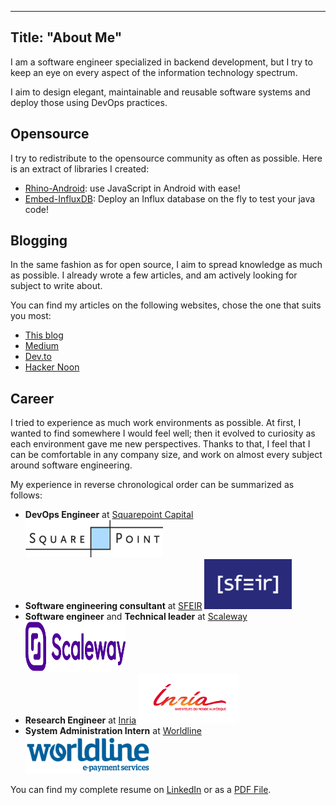 -----
Title: "About Me"
-----

I am a software engineer specialized in backend development, but I try to keep an eye on every aspect
of the information technology spectrum.

I aim to design elegant, maintainable and reusable software systems and deploy those using DevOps practices.

## Opensource

I try to redistribute to the opensource community as often as possible.
Here is an extract of libraries I created:

- [Rhino-Android](https://github.com/APISENSE/rhino-android): use JavaScript in Android with ease!
- [Embed-InfluxDB](https://github.com/APISENSE/embed-influxDB): Deploy an Influx database on the fly to test your java code!

## Blogging

In the same fashion as for open source, I aim to spread knowledge as much as possible.
I already wrote a few articles, and am actively looking for subject to write about.

You can find my articles on the following websites, chose the one that suits you most:

- [This blog](https://aveuiller.github.io/)
- [Medium](https://aveuiller.medium.com/)
- [Dev.to](https://dev.to/aveuiller)
- [Hacker Noon](https://hackernoon.com/u/aveuiller)

## Career

I tried to experience as much work environments as possible.
At first, I wanted to find somewhere I would feel well; then it evolved to curiosity as each environment gave me new perspectives.
Thanks to that, I feel that I can be comfortable in any company size, and work on almost every subject around software engineering.

My experience in reverse chronological order can be summarized as follows:

- __DevOps Engineer__ at [Squarepoint Capital](https://www.squarepoint-capital.com/)
  <img style="position:relative;width:220px;height:60px;" src="/images/about_me/squarepoint_logo.png" alt="Logo SFEIR">
- __Software engineering consultant__ at [SFEIR](https://www.sfeir.com/)
  <img style="position:relative;width:140px;height:80px;" src="/images/about_me/sfeir_logo.png" alt="Logo SFEIR">
- __Software engineer__ and __Technical leader__ at [Scaleway](https://www.scaleway.com/)
  <img style="position:relative;width:160px;height:80px;" src="/images/about_me/scaleway_logo.svg" alt="Logo Scaleway">
- __Research Engineer__ at [Inria](https://inria.fr/)
  <img style="position:relative;width:160px;height:80px;" src="/images/about_me/inria_logo.png" alt="Logo Inria">
- __System Administration Intern__ at [Worldline](https://uk.worldline.com/en/home.html)
  <img style="position:relative;width:200px;height:60px;" src="/images/about_me/worldline_logo.png" alt="Logo Inria">

You can find my complete resume on [LinkedIn](https://www.linkedin.com/in/antoine-veuiller/)
or as a [PDF File](https://drive.google.com/file/d/18Lm4dn1O8c_p7bGqfuzS1TnvGb3LntGc/view).
